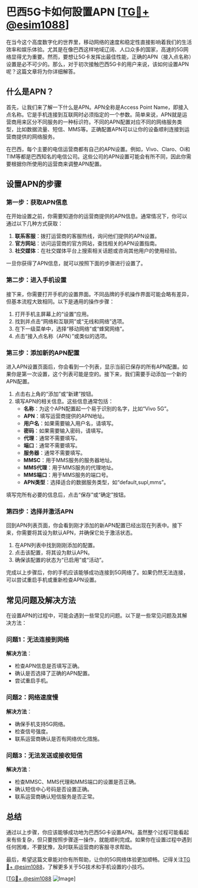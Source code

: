 # 巴西5G卡如何設置APN [[TG💪+ @esim1088](https://t.me/s/esim1088)]

在当今这个高度数字化的世界里，移动网络的速度和稳定性直接影响着我们的生活效率和娱乐体验。尤其是在像巴西这样地域辽阔、人口众多的国家，高速的5G网络显得尤为重要。然而，要想让5G卡发挥出最佳性能，正确的APN（接入点名称）设置是必不可少的。那么，对于初次接触巴西5G卡的用户来说，该如何设置APN呢？这篇文章将为你详细解答。

## 什么是APN？

首先，让我们来了解一下什么是APN。APN全称是Access Point Name，即接入点名称。它是手机连接到互联网时必须指定的一个参数。简单来说，APN就是运营商用来区分不同服务的一种标识符。不同的APN配置对应不同的网络服务类型，比如数据流量、短信、MMS等。正确配置APN可以让你的设备顺利连接到运营商提供的网络服务。

在巴西，每个主要的电信运营商都有自己的APN设置。例如，Vivo、Claro、Oi和TIM等都是巴西知名的电信公司。这些公司的APN设置可能会有所不同，因此你需要根据你所使用的运营商来调整APN配置。

## 设置APN的步骤

### 第一步：获取APN信息

在开始设置之前，你需要知道你的运营商提供的APN信息。通常情况下，你可以通过以下几种方式获取：

1. **联系客服**：拨打运营商的客服热线，询问他们提供的APN设置。
2. **官方网站**：访问运营商的官方网站，查找相关的APN设置指南。
3. **社交媒体**：在社交媒体平台上搜索相关话题或咨询其他用户的使用经验。

一旦你获得了APN信息，就可以按照下面的步骤进行设置了。

### 第二步：进入手机设置

接下来，你需要打开手机的设置界面。不同品牌的手机操作界面可能会略有差异，但基本流程大致相同。以下是通用的操作步骤：

1. 打开手机主屏幕上的“设置”应用。
2. 找到并点击“网络和互联网”或“无线和网络”选项。
3. 在下一级菜单中，选择“移动网络”或“蜂窝网络”。
4. 点击“接入点名称（APN）”或类似的选项。

### 第三步：添加新的APN配置

进入APN设置页面后，你会看到一个列表，显示当前已保存的所有APN配置。如果你是第一次设置，这个列表可能是空的。接下来，我们需要手动添加一个新的APN配置。

1. 点击右上角的“添加”或“新建”按钮。
2. 填写APN的相关信息。这些信息通常包括：
   - **名称**：为这个APN配置起一个易于识别的名字，比如“Vivo 5G”。
   - **APN**：填写运营商提供的APN地址。
   - **用户名**：如果需要输入用户名，请填写。
   - **密码**：如果需要输入密码，请填写。
   - **代理**：通常不需要填写。
   - **端口**：通常不需要填写。
   - **服务器**：通常不需要填写。
   - **MMSC**：用于MMS服务的服务器地址。
   - **MMS代理**：用于MMS服务的代理地址。
   - **MMS端口**：用于MMS服务的端口号。
   - **APN类型**：选择适合的数据服务类型，如“default,supl,mms”。

填写完所有必要的信息后，点击“保存”或“确定”按钮。

### 第四步：选择并激活APN

回到APN列表页面，你会看到刚才添加的新APN配置已经出现在列表中。接下来，你需要将其设为默认APN，并确保它处于激活状态。

1. 在APN列表中找到刚刚添加的配置。
2. 点击该配置，将其设为默认APN。
3. 确保该配置的状态为“已启用”或“活动”。

完成以上步骤后，你的手机应该能够成功连接到5G网络了。如果仍然无法连接，可以尝试重启手机或重新检查APN设置。

## 常见问题及解决方法

在设置APN的过程中，可能会遇到一些常见的问题。以下是一些常见问题及其解决方法：

### 问题1：无法连接到网络

**解决方法**：
- 检查APN信息是否填写正确。
- 确认是否选择了正确的APN配置。
- 尝试重启手机。

### 问题2：网络速度慢

**解决方法**：
- 确保手机支持5G网络。
- 检查信号强度。
- 联系运营商确认是否有网络优化措施。

### 问题3：无法发送或接收短信

**解决方法**：
- 检查MMSC、MMS代理和MMS端口的设置是否正确。
- 确认短信中心号码是否设置正确。
- 联系运营商确认短信服务是否正常。

## 总结

通过以上步骤，你应该能够成功地为巴西5G卡设置APN。虽然整个过程可能看起来有些复杂，但只要按照步骤逐一操作，就能顺利完成。如果你在设置过程中遇到任何困难，不要犹豫，及时联系运营商的客服寻求帮助。

最后，希望这篇文章能对你有所帮助，让你的5G网络体验更加顺畅。记得关注[TG💪+ @esim1088](https://t.me/s/esim1088)，了解更多关于5G技术和手机设置的小技巧。

[[TG💪+ @esim1088](https://t.me/s/esim1088) ![Image](https://i.postimg.cc/4NQfJmqS/Snipaste-2025-05-13-00-14-12.png)]